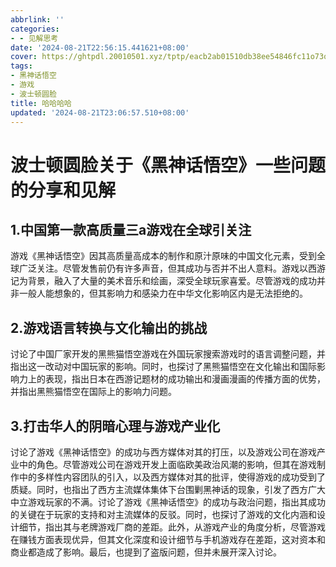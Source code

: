 ```yaml
---
abbrlink: ''
categories:
- - 见解思考
date: '2024-08-21T22:56:15.441621+08:00'
cover: https://ghtpdl.20010501.xyz/tptp/eacb2ab01510db38ee54846fc11o73q5.JPG
tags:
- 黑神话悟空
- 游戏
- 波士顿圆脸
title: 哈哈哈哈
updated: '2024-08-21T23:06:57.510+08:00'
---
```

# 波士顿圆脸关于《黑神话悟空》一些问题的分享和见解

## 1.中国第一款高质量三a游戏在全球引关注

游戏《黑神话悟空》因其高质量高成本的制作和原汁原味的中国文化元素，受到全球广泛关注。尽管发售前仍有许多声音，但其成功与否并不出人意料。游戏以西游记为背景，融入了大量的美术音乐和绘画，深受全球玩家喜爱。尽管游戏的成功并非一般人能想象的，但其影响力和感染力在中华文化影响区内是无法拒绝的。

## 2.游戏语言转换与文化输出的挑战

讨论了中国厂家开发的黑熊猫悟空游戏在外国玩家搜索游戏时的语言调整问题，并指出这一改动对中国玩家的影响。同时，也探讨了黑熊猫悟空在文化输出和国际影响力上的表现，指出日本在西游记题材的成功输出和漫画漫画的传播方面的优势，并指出黑熊猫悟空在国际上的影响力问题。

## 3.打击华人的阴暗心理与游戏产业化

讨论了游戏《黑神话悟空》的成功与西方媒体对其的打压，以及游戏公司在游戏产业中的角色。尽管游戏公司在游戏开发上面临欧美政治风潮的影响，但其在游戏制作中的多样性内容团队的引入，以及西方媒体对其的批评，使得游戏的成功受到了质疑。同时，也指出了西方主流媒体集体下台围剿黑神话的现象，引发了西方广大中立游戏玩家的不满。讨论了游戏《黑神话悟空》的成功与政治问题，指出其成功的关键在于玩家的支持和对主流媒体的反驳。同时，也探讨了游戏的文化内涵和设计细节，指出其与老牌游戏厂商的差距。此外，从游戏产业的角度分析，尽管游戏在赚钱方面表现优异，但其文化深度和设计细节与手机游戏存在差距，这对资本和商业都造成了影响。最后，也提到了盗版问题，但并未展开深入讨论。

